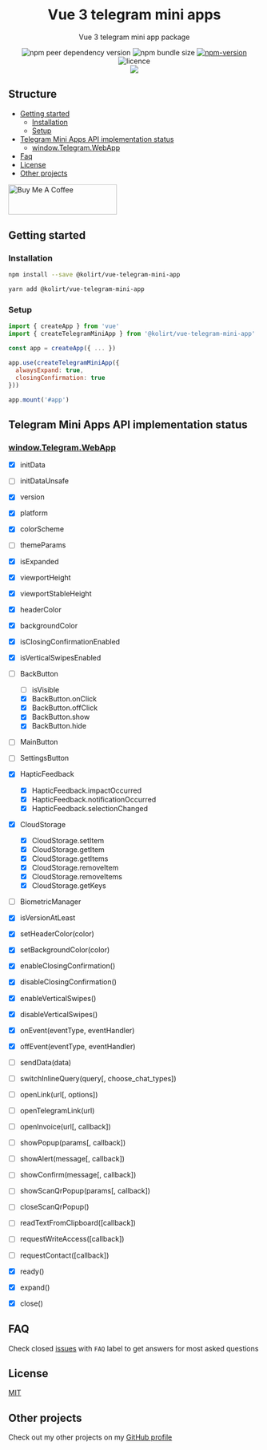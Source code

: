 <div align="center">
  <h1>Vue 3 telegram mini apps</h1>

  <p>Vue 3 telegram mini app package</p>

  <img src="https://img.shields.io/npm/dependency-version/@kolirt/vue-telegram-mini-app/peer/vue" alt="npm peer dependency version" />

  <img src="https://img.shields.io/bundlephobia/minzip/@kolirt/vue-telegram-mini-app?label=minfied" alt="npm bundle size"/>

  <a href="https://www.npmjs.com/package/@kolirt/vue-telegram-mini-app" target="_blank">
    <img src="https://img.shields.io/npm/v/@kolirt/vue-telegram-mini-app" alt="npm-version" />
  </a>

  <img src="https://img.shields.io/npm/l/@kolirt/vue-telegram-mini-app" alt="licence" />

  <div>
    <img src="https://img.shields.io/static/v1?label=Made%20with&message=VueJS&color=limegreen&style=for-the-badge&logo=vue.js" />
  </div>
</div>


## Structure
- [Getting started](#getting-started)
  - [Installation](#installation)
  - [Setup](#setup)
- [Telegram Mini Apps API implementation status](#telegram-mini-apps-api-implementation-status)
  - [window.Telegram.WebApp](#windowtelegramwebapp)
- [Faq](#faq)
- [License](#license)
- [Other projects](#other-projects)

<a href="https://www.buymeacoffee.com/kolirt" target="_blank">
  <img src="https://cdn.buymeacoffee.com/buttons/v2/arial-yellow.png" alt="Buy Me A Coffee" style="height: 60px !important;width: 217px !important;" >
</a>


## Getting started

### Installation
```bash
npm install --save @kolirt/vue-telegram-mini-app

yarn add @kolirt/vue-telegram-mini-app
```


### Setup
```javascript
import { createApp } from 'vue'
import { createTelegramMiniApp } from '@kolirt/vue-telegram-mini-app'

const app = createApp({ ... })

app.use(createTelegramMiniApp({
  alwaysExpand: true,
  closingConfirmation: true
}))

app.mount('#app')
```


## Telegram Mini Apps API implementation status

### [window.Telegram.WebApp](https://core.telegram.org/bots/webapps#initializing-mini-apps)
- [X] initData
- [ ] initDataUnsafe
- [X] version
- [X] platform
- [X] colorScheme
- [ ] themeParams
- [X] isExpanded
- [X] viewportHeight
- [X] viewportStableHeight
- [X] headerColor
- [X] backgroundColor
- [X] isClosingConfirmationEnabled
- [X] isVerticalSwipesEnabled
- [ ] BackButton
  - [ ] isVisible
  - [X] BackButton.onClick
  - [X] BackButton.offClick
  - [X] BackButton.show
  - [X] BackButton.hide
- [ ] MainButton
- [ ] SettingsButton
- [X] HapticFeedback
  - [X] HapticFeedback.impactOccurred
  - [X] HapticFeedback.notificationOccurred
  - [X] HapticFeedback.selectionChanged
- [X] CloudStorage
  - [X] CloudStorage.setItem
  - [X] CloudStorage.getItem
  - [X] CloudStorage.getItems
  - [X] CloudStorage.removeItem
  - [X] CloudStorage.removeItems
  - [X] CloudStorage.getKeys
- [ ] BiometricManager
- [X] isVersionAtLeast
- [X] setHeaderColor(color)
- [X] setBackgroundColor(color)
- [X] enableClosingConfirmation()
- [X] disableClosingConfirmation()
- [X] enableVerticalSwipes()
- [X] disableVerticalSwipes()
- [X] onEvent(eventType, eventHandler)
- [X] offEvent(eventType, eventHandler)
- [ ] sendData(data)
- [ ] switchInlineQuery(query[, choose_chat_types])
- [ ] openLink(url[, options])
- [ ] openTelegramLink(url)
- [ ] openInvoice(url[, callback])
- [ ] showPopup(params[, callback])
- [ ] showAlert(message[, callback])
- [ ] showConfirm(message[, callback])
- [ ] showScanQrPopup(params[, callback])
- [ ] closeScanQrPopup()
- [ ] readTextFromClipboard([callback])
- [ ] requestWriteAccess([callback])
- [ ] requestContact([callback])
- [X] ready()
- [X] expand()
- [X] close()


## FAQ
Check closed [issues](https://github.com/kolirt/vue-telegram-mini-app/issues) with `FAQ` label to get answers for most asked
questions


## License
[MIT](./LICENSE)


## Other projects
Check out my other projects on my [GitHub profile](https://github.com/kolirt)
